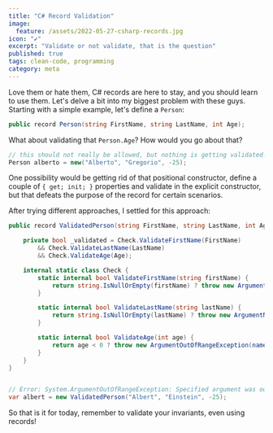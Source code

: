 ```yaml
---
title: "C# Record Validation"
image:
  feature: /assets/2022-05-27-csharp-records.jpg
icon: "✔"
excerpt: "Validate or not validate, that is the question"
published: true
tags: clean-code, programming
category: meta
---
```


Love them or hate them, C# records are here to stay, and you should learn to use them. Let's delve a bit into my biggest problem with these guys. Starting with a simple example, let's define a `Person`:

```csharp
public record Person(string FirstName, string LastName, int Age);
```

What about validating that `Person.Age`? How would you go about that?

```csharp
// this should not really be allowed, but nothing is getting validated!
Person alberto = new("Alberto", "Gregorio", -25);
```

One possibility would be getting rid of that positional constructor, define a couple of `{ get; init; }` properties and validate in the explicit constructor, but that defeats the purpose of the record for certain scenarios.

After trying different approaches, I settled for this approach:

```csharp
public record ValidatedPerson(string FirstName, string LastName, int Age) {

    private bool _validated = Check.ValidateFirstName(FirstName)
        && Check.ValidateLastName(LastName)
        && Check.ValidateAge(Age);

    internal static class Check {
        static internal bool ValidateFirstName(string firstName) {
            return string.IsNullOrEmpty(firstName) ? throw new ArgumentNullException(nameof(firstName)): true;
        }

        static internal bool ValidateLastName(string lastName) {
            return string.IsNullOrEmpty(lastName) ? throw new ArgumentNullException(nameof(lastName)): true;
        }

        static internal bool ValidateAge(int age) {
            return age < 0 ? throw new ArgumentOutOfRangeException(nameof(age)): true;
        }
    }
}


// Error: System.ArgumentOutOfRangeException: Specified argument was out of the range of valid values. (Parameter 'age')
var albert = new ValidatedPerson("Albert", "Einstein", -25);
```

So that is it for today, remember to validate your invariants, even using records!
